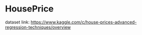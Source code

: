 # HousePrice


dataset link:
https://www.kaggle.com/c/house-prices-advanced-regression-techniques/overview
